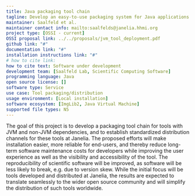 ```yaml
---
title: Java packaging tool chain
tagline: Develop an easy-to-use packaging system for Java applications.
maintainer: Saalfeld et al.
maintainer contact info: mailto:saalfelds@janelia.hhmi.org
project type: [OSSI - current]
OSSI proposal link: ../../proposals/jvm_tool_deployment.pdf
github link: "#"
documentation link: "#"
installation instructions link: "#"
# how to cite link:
how to cite text: Software under development
development team: [Saalfeld Lab, Scientific Computing Software]
programming language: Java
open source license: []
software type: Service
use case: Tool packaging/distribution
usage environment: [Local installation]
software ecosystem: [ImgLib2, Java Virtual Machine]
supported file types: N5
---
```


The goal of this project is to develop a packaging tool chain for tools with JVM and non-JVM dependencies, and to establish standardized distribution channels for these tools at Janelia. The proposed efforts will make installation easier, more reliable for end-users, and thereby reduce long-term software maintenance costs for developers while improving the user experience as well as the visibility and accessibility of the tool. The reproducibility of scientific software will be improved, as software will be less likely to break, e.g. due to version skew. While the initial focus will be tools developed and distributed at Janelia, the results are expected to translate seamlessly to the wider open source community and will simplify the distribution of such tools worldwide.
